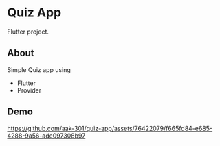 # Quiz App

Flutter project.

## About

Simple Quiz app using  
  - Flutter
  - Provider


## Demo


https://github.com/aak-301/quiz-app/assets/76422079/f665fd84-e685-4288-9a56-ade097308b97


